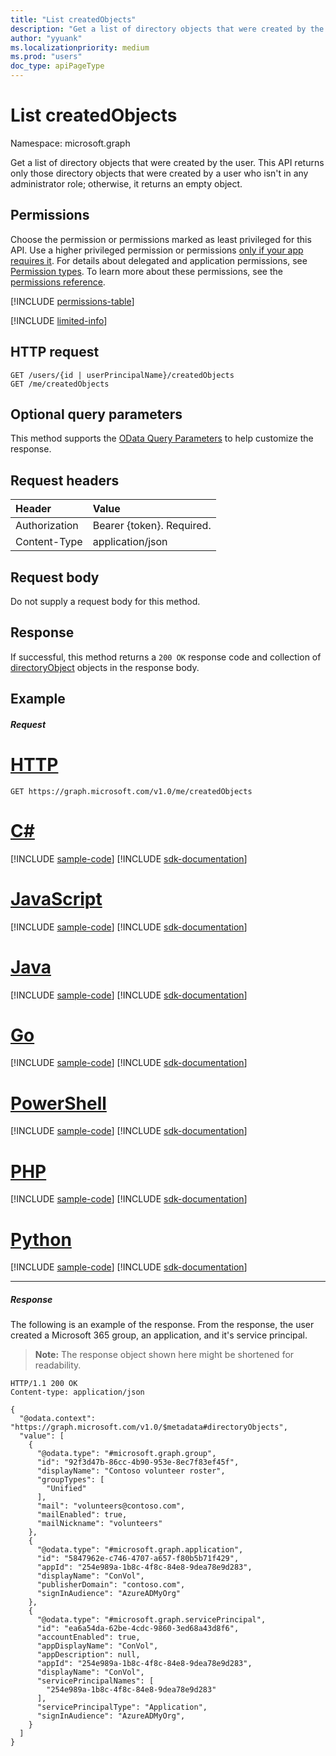 ```yaml
---
title: "List createdObjects"
description: "Get a list of directory objects that were created by the user."
author: "yyuank"
ms.localizationpriority: medium
ms.prod: "users"
doc_type: apiPageType
---
```


# List createdObjects

Namespace: microsoft.graph

Get a list of directory objects that were created by the user. This API returns only those directory objects that were created by a user who isn't in any administrator role; otherwise, it returns an empty object.

## Permissions
Choose the permission or permissions marked as least privileged for this API. Use a higher privileged permission or permissions [only if your app requires it](/graph/permissions-overview#best-practices-for-using-microsoft-graph-permissions). For details about delegated and application permissions, see [Permission types](/graph/permissions-overview#permission-types). To learn more about these permissions, see the [permissions reference](/graph/permissions-reference).

<!-- { "blockType": "permissions", "name": "user_list_createdobjects" } -->
[!INCLUDE [permissions-table](../includes/permissions/user-list-createdobjects-permissions.md)]

[!INCLUDE [limited-info](../../includes/limited-info.md)]

## HTTP request
<!-- { "blockType": "ignored" } -->
```http
GET /users/{id | userPrincipalName}/createdObjects
GET /me/createdObjects
```
## Optional query parameters
This method supports the [OData Query Parameters](/graph/query-parameters) to help customize the response.
## Request headers
| Header       | Value |
|:---------------|:--------|
| Authorization  | Bearer {token}. Required.  |
| Content-Type  | application/json  |

## Request body
Do not supply a request body for this method.

## Response

If successful, this method returns a `200 OK` response code and collection of [directoryObject](../resources/directoryobject.md) objects in the response body.
## Example
##### Request

# [HTTP](#tab/http)
<!-- {
  "blockType": "request",
  "name": "get_createdobjects"
}-->
```msgraph-interactive
GET https://graph.microsoft.com/v1.0/me/createdObjects
```

# [C#](#tab/csharp)
[!INCLUDE [sample-code](../includes/snippets/csharp/get-createdobjects-csharp-snippets.md)]
[!INCLUDE [sdk-documentation](../includes/snippets/snippets-sdk-documentation-link.md)]

# [JavaScript](#tab/javascript)
[!INCLUDE [sample-code](../includes/snippets/javascript/get-createdobjects-javascript-snippets.md)]
[!INCLUDE [sdk-documentation](../includes/snippets/snippets-sdk-documentation-link.md)]

# [Java](#tab/java)
[!INCLUDE [sample-code](../includes/snippets/java/get-createdobjects-java-snippets.md)]
[!INCLUDE [sdk-documentation](../includes/snippets/snippets-sdk-documentation-link.md)]

# [Go](#tab/go)
[!INCLUDE [sample-code](../includes/snippets/go/get-createdobjects-go-snippets.md)]
[!INCLUDE [sdk-documentation](../includes/snippets/snippets-sdk-documentation-link.md)]

# [PowerShell](#tab/powershell)
[!INCLUDE [sample-code](../includes/snippets/powershell/get-createdobjects-powershell-snippets.md)]
[!INCLUDE [sdk-documentation](../includes/snippets/snippets-sdk-documentation-link.md)]

# [PHP](#tab/php)
[!INCLUDE [sample-code](../includes/snippets/php/get-createdobjects-php-snippets.md)]
[!INCLUDE [sdk-documentation](../includes/snippets/snippets-sdk-documentation-link.md)]

# [Python](#tab/python)
[!INCLUDE [sample-code](../includes/snippets/python/get-createdobjects-python-snippets.md)]
[!INCLUDE [sdk-documentation](../includes/snippets/snippets-sdk-documentation-link.md)]

---

##### Response
The following is an example of the response. From the response, the user created a Microsoft 365 group, an application, and it's service principal.

>**Note:** The response object shown here might be shortened for readability.
<!-- {
  "blockType": "response",
  "truncated": true,
  "@odata.type": "microsoft.graph.directoryObject",
  "isCollection": true
} -->
```http
HTTP/1.1 200 OK
Content-type: application/json

{
  "@odata.context": "https://graph.microsoft.com/v1.0/$metadata#directoryObjects",
  "value": [
    {
      "@odata.type": "#microsoft.graph.group",
      "id": "92f3d47b-86cc-4b90-953e-8ec7f83ef45f",
      "displayName": "Contoso volunteer roster",
      "groupTypes": [
        "Unified"
      ],
      "mail": "volunteers@contoso.com",
      "mailEnabled": true,
      "mailNickname": "volunteers"
    },
    {
      "@odata.type": "#microsoft.graph.application",
      "id": "5847962e-c746-4707-a657-f80b5b71f429",
      "appId": "254e989a-1b8c-4f8c-84e8-9dea78e9d283",
      "displayName": "ConVol",
      "publisherDomain": "contoso.com",
      "signInAudience": "AzureADMyOrg"
    },
    {
      "@odata.type": "#microsoft.graph.servicePrincipal",
      "id": "ea6a54da-62be-4cdc-9860-3ed68a43d8f6",
      "accountEnabled": true,
      "appDisplayName": "ConVol",
      "appDescription": null,
      "appId": "254e989a-1b8c-4f8c-84e8-9dea78e9d283",
      "displayName": "ConVol",
      "servicePrincipalNames": [
        "254e989a-1b8c-4f8c-84e8-9dea78e9d283"
      ],
      "servicePrincipalType": "Application",
      "signInAudience": "AzureADMyOrg",
    }
  ]
}
```

<!-- uuid: 8fcb5dbc-d5aa-4681-8e31-b001d5168d79
2015-10-25 14:57:30 UTC -->
<!-- {
  "type": "#page.annotation",
  "description": "List createdObjects",
  "keywords": "",
  "section": "documentation",
  "tocPath": "",
  "suppressions": [
  ]
}-->
